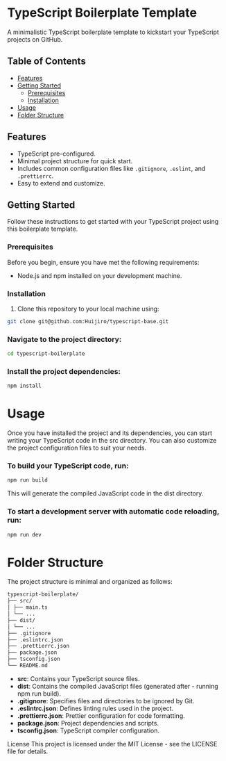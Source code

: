 # TypeScript Boilerplate Template

A minimalistic TypeScript boilerplate template to kickstart your TypeScript projects on GitHub.

## Table of Contents

- [Features](#features)
- [Getting Started](#getting-started)
  - [Prerequisites](#prerequisites)
  - [Installation](#installation)
- [Usage](#usage)
- [Folder Structure](#folder-structure)

## Features

- TypeScript pre-configured.
- Minimal project structure for quick start.
- Includes common configuration files like `.gitignore`, `.eslint`, and `.prettierrc`.
- Easy to extend and customize.

## Getting Started

Follow these instructions to get started with your TypeScript project using this boilerplate template.

### Prerequisites

Before you begin, ensure you have met the following requirements:

- Node.js and npm installed on your development machine.

### Installation

1. Clone this repository to your local machine using:

```bash
git clone git@github.com:Huijiro/typescript-base.git
```

### Navigate to the project directory:

```bash
cd typescript-boilerplate
```

### Install the project dependencies:

```bash
npm install
```

# Usage

Once you have installed the project and its dependencies, you can start writing your TypeScript code in the src directory. You can also customize the project configuration files to suit your needs.

### To build your TypeScript code, run:

```bash
npm run build
```

This will generate the compiled JavaScript code in the dist directory.

### To start a development server with automatic code reloading, run:

```bash
npm run dev
```

# Folder Structure

The project structure is minimal and organized as follows:

```bash
typescript-boilerplate/
├── src/
│ ├── main.ts
│ └── ...
├── dist/
│ └── ...
├── .gitignore
├── .eslintrc.json
├── .prettierrc.json
├── package.json
├── tsconfig.json
└── README.md
```

- **src**: Contains your TypeScript source files.
- **dist**: Contains the compiled JavaScript files (generated after - running npm run build).
- **.gitignore**: Specifies files and directories to be ignored by Git.
- **.eslintrc.json**: Defines linting rules used in the project.
- **.prettierrc.json**: Prettier configuration for code formatting.
- **package.json**: Project dependencies and scripts.
- **tsconfig.json**: TypeScript compiler configuration.

License
This project is licensed under the MIT License - see the LICENSE file for details.
